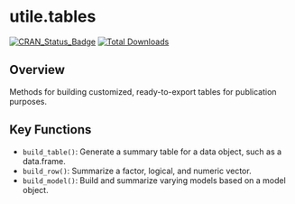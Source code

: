 # utile.tables
[![CRAN_Status_Badge](https://www.r-pkg.org/badges/version/utile.tables)](https://CRAN.R-project.org/package=utile.tables)
[![Total Downloads](https://cranlogs.r-pkg.org/badges/grand-total/utile.tables)](https://CRAN.R-project.org/package=utile.tables)

## Overview
Methods for building customized, ready-to-export tables for publication purposes.

## Key Functions
- `build_table()`: Generate a summary table for a data object, such as a data.frame.
- `build_row()`: Summarize a factor, logical, and numeric vector.
- `build_model()`: Build and summarize varying models based on a model object.
